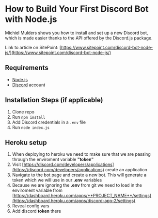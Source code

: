 # How to Build Your First Discord Bot with Node.js

Michiel Mulders shows you how to install and set up a new Discord bot, which is made easier thanks to the API offered by the Discord.js package.

Link to article on SitePoint: [https://www.sitepoint.com/discord-bot-node-js/](https://www.sitepoint.com/discord-bot-node-js/)

## Requirements

- [Node.js](http://nodejs.org/)
- [Discord](https://discordapp.com/) account

## Installation Steps (if applicable)

1. Clone repo
2. Run `npm install`
3. Add Discord credentials in a `.env` file
3. Run `node index.js`


## Heroku setup

1. When deploying to heroku we need to make sure that we are passing through the enviroment variable **"token"**
2. Visit [https://discord.com/developers/applications](https://discord.com/developers/applications) create an application
3. Navigate to the bot page and create a new bot. This will generate a token which we will use in our **.env** variables
4. Because we are ignoring the **.env** from git we need to load in the enviroment variable from [https://dashboard.heroku.com/apps/**PROJECT_NAME**/settings](https://dashboard.heroku.com/apps/discord-app-2/settings)  
5. Reveal config vars
6. Add discord **token** there
